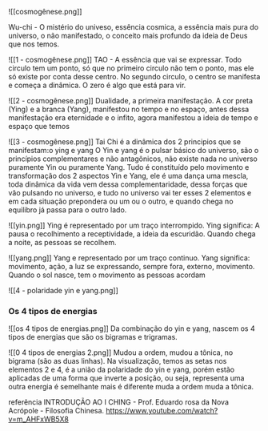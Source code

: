 
![[cosmogênese.png]]

Wu-chi - O mistério do univeso, essência cosmica, a essência mais pura do universo, o não manifestado, o conceito mais profundo da ideia de Deus que nos temos. 


![[1 - cosmogênese.png]]
TAO - A essência que vai se expressar. Todo circulo tem um ponto, só que no primeiro circulo não tem o ponto, mas ele só existe por conta desse centro. No segundo circulo, o centro se manifesta e começa a dinâmica. O zero é algo que está para vir.


![[2 - cosmogênese.png]]
Dualidade, a primeira manifestação. A cor preta (Ying) e a branca (Yang), manifestou no tempo e no espaço, antes dessa manifestação era eternidade e o infito, agora manifestou a ideia de tempo e espaço que temos


![[3 - cosmogênese.png]]
Tai Chi é a dinâmica dos 2 principios que se manifestam:o ying e yang
O Yin e yang é o pulsar básico do universo, são o princípios complementares e não antagônicos, não existe nada no universo puramente Yin ou puramente Yang. Tudo é constituído pelo movimento e transformação dos 2 aspectos Yin e Yang, ele é uma dança uma mescla, toda dinâmica da vida vem dessa complementaridade, dessa forças que vão pulsando no universo, e tudo no universo vai ter esses 2 elementos e em cada situação prepondera ou um ou o outro, e quando chega no equilibro já passa para o outro lado.


![[yin.png]]
Ying é representado por um  traço interrompido. Ying significa: A pausa o recolhimento a receptividade, a ideia da escuridão. Quando chega a noite, as pessoas se recolhem.

![[yang.png]]
Yang e representado por um traço continuo. Yang significa: movimento, ação, a luz se expressando, sempre fora, externo, movimento. Quando o sol nasce, tem o movimento as pessoas acordam 

![[4 - polaridade yin e yang.png]]


### Os 4 tipos de energias

![[os 4 tipos de energias.png]]
Da combinação do yin e yang, nascem os 4 tipos de energias que são os bigramas e trigramas. 

![[0 4 tipos de energias 2.png]]
Mudou a ordem, mudou a tônica, no bigrama (são as duas linhas).
Na visualização, temos as setas nos elementos 2 e 4,  é a união da polaridade do yin e yang, porém estão aplicadas de uma forma que inverte a posição, ou seja, representa uma outra energia é semelhante mais é diferente muda a ordem muda a tônica.





referência
INTRODUÇÃO AO I CHING - Prof. Eduardo rosa da Nova Acrópole - Filosofia Chinesa.
https://www.youtube.com/watch?v=m_AHFxWB5X8
